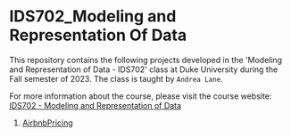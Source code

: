 # IDS702_Modeling and Representation Of Data

This repository contains the following projects developed in the 'Modeling and Representation of Data - IDS702' class at Duke University during the Fall semester of 2023. The class is taught by `Andrea Lane`.

For more information about the course, please visit the course website: [IDS702 - Modeling and Representation of Data](https://anlane611.github.io/ids702-fall23/)

1. [AirbnbPricing](https://github.com/BarbaraPFloresRios/IDS702_ModelingAndRepresentationOfData/tree/main/20231001_AirbnbPricing)
